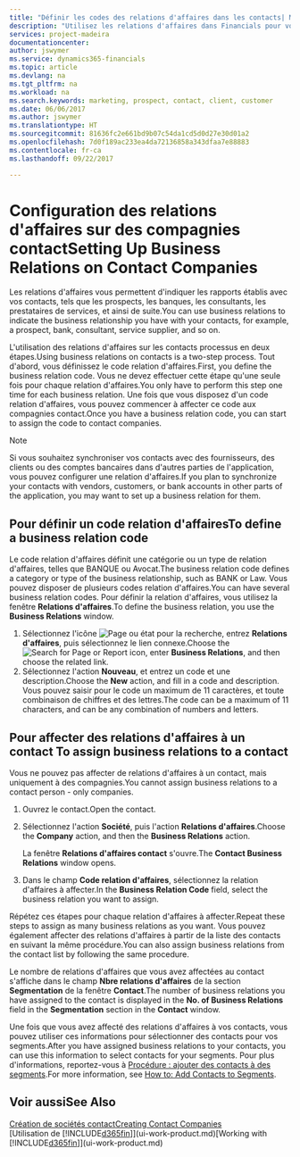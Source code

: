 ```yaml
---
title: "Définir les codes des relations d'affaires dans les contacts| Microsoft Docs"
description: "Utilisez les relations d'affaires dans Financials pour vous aider avec le marketing et désigner les rapports établis avec vos prospects, clients, notamment les banques ou les prestataires de services."
services: project-madeira
documentationcenter: 
author: jswymer
ms.service: dynamics365-financials
ms.topic: article
ms.devlang: na
ms.tgt_pltfrm: na
ms.workload: na
ms.search.keywords: marketing, prospect, contact, client, customer
ms.date: 06/06/2017
ms.author: jswymer
ms.translationtype: HT
ms.sourcegitcommit: 81636fc2e661bd9b07c54da1cd5d0d27e30d01a2
ms.openlocfilehash: 7d0f189ac233ea4da72136858a343dfaa7e88883
ms.contentlocale: fr-ca
ms.lasthandoff: 09/22/2017

---
```

# <a name="setting-up-business-relations-on-contact-companies"></a><span data-ttu-id="6ea4a-103">Configuration des relations d'affaires sur des compagnies contact</span><span class="sxs-lookup"><span data-stu-id="6ea4a-103">Setting Up Business Relations on Contact Companies</span></span>
<span data-ttu-id="6ea4a-104">Les relations d'affaires vous permettent d'indiquer les rapports établis avec vos contacts, tels que les prospects, les banques, les consultants, les prestataires de services, et ainsi de suite.</span><span class="sxs-lookup"><span data-stu-id="6ea4a-104">You can use business relations to indicate the business relationship you have with your contacts, for example, a prospect, bank, consultant, service supplier, and so on.</span></span>

<span data-ttu-id="6ea4a-105">L'utilisation des relations d'affaires sur les contacts processus en deux étapes.</span><span class="sxs-lookup"><span data-stu-id="6ea4a-105">Using business relations on contacts is a two-step process.</span></span> <span data-ttu-id="6ea4a-106">Tout d'abord, vous définissez le code relation d'affaires.</span><span class="sxs-lookup"><span data-stu-id="6ea4a-106">First, you define the business relation code.</span></span> <span data-ttu-id="6ea4a-107">Vous ne devez effectuer cette étape qu'une seule fois pour chaque relation d'affaires.</span><span class="sxs-lookup"><span data-stu-id="6ea4a-107">You only have to perform this step one time for each business relation.</span></span> <span data-ttu-id="6ea4a-108">Une fois que vous disposez d'un code relation d'affaires, vous pouvez commencer à affecter ce code aux compagnies contact.</span><span class="sxs-lookup"><span data-stu-id="6ea4a-108">Once you have a business relation code, you can start to assign the code to contact companies.</span></span>

> [!NOTE]  
>   <span data-ttu-id="6ea4a-109">Si vous souhaitez synchroniser vos contacts avec des fournisseurs, des clients ou des comptes bancaires dans d'autres parties de l'application, vous pouvez configurer une relation d'affaires.</span><span class="sxs-lookup"><span data-stu-id="6ea4a-109">If you plan to synchronize your contacts with vendors, customers, or bank accounts in other parts of the application, you may want to set up a business relation for them.</span></span>

## <a name="to-define-a-business-relation-code"></a><span data-ttu-id="6ea4a-110">Pour définir un code relation d'affaires</span><span class="sxs-lookup"><span data-stu-id="6ea4a-110">To define a business relation code</span></span>
<span data-ttu-id="6ea4a-111">Le code relation d'affaires définit une catégorie ou un type de relation d'affaires, telles que BANQUE ou Avocat.</span><span class="sxs-lookup"><span data-stu-id="6ea4a-111">The business relation code defines a category or type of the business relationship, such as BANK or Law.</span></span> <span data-ttu-id="6ea4a-112">Vous pouvez disposer de plusieurs codes relation d'affaires.</span><span class="sxs-lookup"><span data-stu-id="6ea4a-112">You can have several business relation codes.</span></span> <span data-ttu-id="6ea4a-113">Pour définir la relation d'affaires, vous utilisez la fenêtre **Relations d'affaires**.</span><span class="sxs-lookup"><span data-stu-id="6ea4a-113">To define the business relation, you use the **Business Relations** window.</span></span>

1. <span data-ttu-id="6ea4a-114">Sélectionnez l'icône ![Page ou état pour la recherche](media/ui-search/search_small.png "icône Page ou état pour la recherche"), entrez **Relations d'affaires**, puis sélectionnez le lien connexe.</span><span class="sxs-lookup"><span data-stu-id="6ea4a-114">Choose the ![Search for Page or Report](media/ui-search/search_small.png "Search for Page or Report icon") icon, enter **Business Relations**, and then choose the related link.</span></span>
2. <span data-ttu-id="6ea4a-115">Sélectionnez l'action **Nouveau**, et entrez un code et une description.</span><span class="sxs-lookup"><span data-stu-id="6ea4a-115">Choose the **New** action, and fill in a code and description.</span></span> <span data-ttu-id="6ea4a-116">Vous pouvez saisir pour le code un maximum de 11 caractères, et toute combinaison de chiffres et des lettres.</span><span class="sxs-lookup"><span data-stu-id="6ea4a-116">The code can be a maximum of 11 characters, and can be any combination of numbers and letters.</span></span>

## <span data-ttu-id="6ea4a-117"><a name="AssignBusRelContact"></a> Pour affecter des relations d'affaires à un contact</span><span class="sxs-lookup"><span data-stu-id="6ea4a-117"><a name="AssignBusRelContact"></a> To assign business relations to a contact</span></span>
<span data-ttu-id="6ea4a-118">Vous ne pouvez pas affecter de relations d'affaires à un contact, mais uniquement à des compagnies.</span><span class="sxs-lookup"><span data-stu-id="6ea4a-118">You cannot assign business relations to a contact person - only companies.</span></span>

1. <span data-ttu-id="6ea4a-119">Ouvrez le contact.</span><span class="sxs-lookup"><span data-stu-id="6ea4a-119">Open the contact.</span></span>
2. <span data-ttu-id="6ea4a-120">Sélectionnez l'action **Société**, puis l'action **Relations d'affaires**.</span><span class="sxs-lookup"><span data-stu-id="6ea4a-120">Choose the **Company** action, and then the **Business Relations** action.</span></span>

    <span data-ttu-id="6ea4a-121">La fenêtre **Relations d'affaires contact** s'ouvre.</span><span class="sxs-lookup"><span data-stu-id="6ea4a-121">The **Contact Business Relations** window opens.</span></span>
3. <span data-ttu-id="6ea4a-122">Dans le champ **Code relation d'affaires**, sélectionnez la relation d'affaires à affecter.</span><span class="sxs-lookup"><span data-stu-id="6ea4a-122">In the **Business Relation Code** field, select the business relation you want to assign.</span></span>

<span data-ttu-id="6ea4a-123">Répétez ces étapes pour chaque relation d'affaires à affecter.</span><span class="sxs-lookup"><span data-stu-id="6ea4a-123">Repeat these steps to assign as many business relations as you want.</span></span> <span data-ttu-id="6ea4a-124">Vous pouvez également affecter des relations d'affaires à partir de la liste des contacts en suivant la même procédure.</span><span class="sxs-lookup"><span data-stu-id="6ea4a-124">You can also assign business relations from the contact list by following the same procedure.</span></span>

<span data-ttu-id="6ea4a-125">Le nombre de relations d'affaires que vous avez affectées au contact s'affiche dans le champ **Nbre relations d'affaires** de la section **Segmentation** de la fenêtre **Contact**.</span><span class="sxs-lookup"><span data-stu-id="6ea4a-125">The number of business relations you have assigned to the contact is displayed in the **No. of Business Relations** field in the **Segmentation** section in the **Contact** window.</span></span>

<span data-ttu-id="6ea4a-126">Une fois que vous avez affecté des relations d'affaires à vos contacts, vous pouvez utiliser ces informations pour sélectionner des contacts pour vos segments.</span><span class="sxs-lookup"><span data-stu-id="6ea4a-126">After you have assigned business relations to your contacts, you can use this information to select contacts for your segments.</span></span> <span data-ttu-id="6ea4a-127">Pour plus d'informations, reportez-vous à [Procédure : ajouter des contacts à des segments](marketing-add-contact-segment.md).</span><span class="sxs-lookup"><span data-stu-id="6ea4a-127">For more information, see [How to: Add Contacts to Segments](marketing-add-contact-segment.md).</span></span>

## <a name="see-also"></a><span data-ttu-id="6ea4a-128">Voir aussi</span><span class="sxs-lookup"><span data-stu-id="6ea4a-128">See Also</span></span>
[<span data-ttu-id="6ea4a-129">Création de sociétés contact</span><span class="sxs-lookup"><span data-stu-id="6ea4a-129">Creating Contact Companies</span></span>](marketing-create-contact-companies.md)  
<span data-ttu-id="6ea4a-130">[Utilisation de [!INCLUDE[d365fin](includes/d365fin_md.md)]](ui-work-product.md)</span><span class="sxs-lookup"><span data-stu-id="6ea4a-130">[Working with [!INCLUDE[d365fin](includes/d365fin_md.md)]](ui-work-product.md)</span></span>

